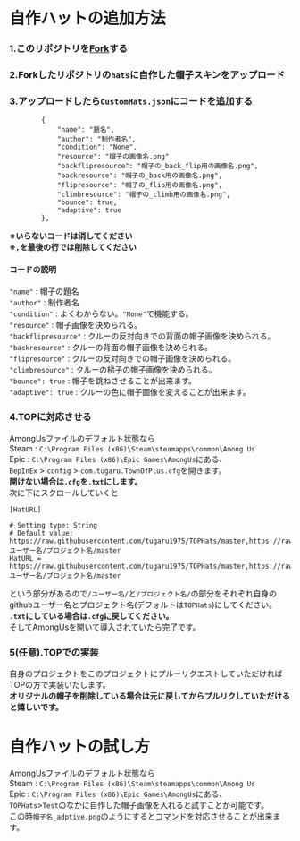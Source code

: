 # 自作ハットの追加方法
### 1.このリポジトリを[Fork](https://github.com/tugaru1975/TOPHats/fork)する
### 2.Forkしたリポジトリの`hats`に自作した帽子スキンをアップロード
### 3.アップロードしたら`CustomHats.json`にコードを追加する
```
        {
            "name": "題名",
            "author": "制作者名",
            "condition": "None",
            "resource": "帽子の画像名.png",
            "backflipresource": "帽子の_back_flip用の画像名.png",
            "backresource": "帽子の_back用の画像名.png",
            "flipresource": "帽子の_flip用の画像名.png",
            "climbresource": "帽子の_climb用の画像名.png",
            "bounce": true,
            "adaptive": true
        },
```  
**※いらないコードは消してください**  
**※`,`を最後の行では削除してください**
#### コードの説明
`"name"` : 帽子の題名  
`"author"` : 制作者名  
`"condition"` : よくわからない。`"None"`で機能する。  
`"resource"` : 帽子画像を決められる。  
`"backflipresource"` : クルーの反対向きでの背面の帽子画像を決められる。  
`"backresource"` : クルーの背面の帽子画像を決められる。  
`"flipresource"` : クルーの反対向きでの帽子画像を決められる。  
`"climbresource"` : クルーの梯子の帽子画像を決められる。  
`"bounce": true` : 帽子を跳ねさせることが出来ます。  
`"adaptive": true` : クルーの色に帽子画像を変えることが出来ます。
### 4.TOPに対応させる
AmongUsファイルのデフォルト状態なら  
Steam : `C:\Program Files (x86)\Steam\steamapps\common\Among Us`  
Epic : `C:\Program Files (x86)\Epic Games\AmongUs`にある、  
`BepInEx` > `config` > `com.tugaru.TownOfPlus.cfg`を開きます。  
**開けない場合は`.cfg`を`.txt`にします。**  
次に下にスクロールしていくと
```
[HatURL]

# Setting type: String
# Default value: https://raw.githubusercontent.com/tugaru1975/TOPHats/master,https://raw.githubusercontent.com/ユーザー名/プロジェクト名/master
HatURL = https://raw.githubusercontent.com/tugaru1975/TOPHats/master,https://raw.githubusercontent.com/ユーザー名/プロジェクト名/master
```  
という部分があるので`/ユーザー名/`と`/プロジェクト名/`の部分をそれぞれ自身のgithubユーザー名とプロジェクト名(デフォルトは`TOPHats`)にしてください。  
**`.txt`にしている場合は`.cfg`に戻してください。**  
そしてAmongUsを開いて導入されていたら完了です。
### 5(任意).TOPでの実装
自身のプロジェクトをこのプロジェクトにプルーリクエストしていただければTOPの方で実装いたします。  
**オリジナルの帽子を削除している場合は元に戻してからプルリクしていただけると嬉しいです。**
# 自作ハットの試し方
AmongUsファイルのデフォルト状態なら  
Steam : `C:\Program Files (x86)\Steam\steamapps\common\Among Us`  
Epic : `C:\Program Files (x86)\Epic Games\AmongUs`にある、  
`TOPHats`>`Test`のなかに自作した帽子画像を入れると試すことが可能です。  
この時`帽子名_adptive.png`のようにすると[コマンド](#コードの説明)を対応させることが出来ます。
